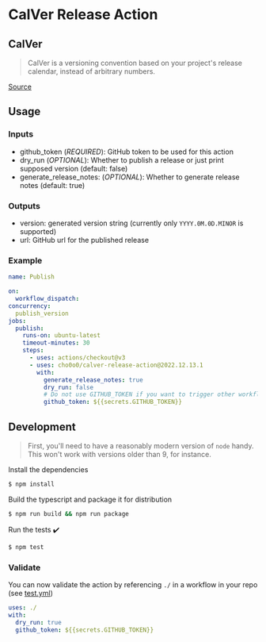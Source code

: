 # CalVer Release Action

## CalVer

> CalVer is a versioning convention based on your project's release calendar, instead of arbitrary numbers. 
 
[Source](https://calver.org/)

## Usage

### Inputs

- github_token (*REQUIRED*): GitHub token to be used for this action
- dry_run (*OPTIONAL*): Whether to publish a release or just print supposed version (default: false)
- generate_release_notes: (*OPTIONAL*): Whether to generate release notes (default: true)

### Outputs

- version: generated version string (currently only `YYYY.0M.0D.MINOR` is supported)
- url: GitHub url for the published release

### Example

```yaml
name: Publish

on:
  workflow_dispatch:
concurrency:
  publish_version
jobs:
  publish:
    runs-on: ubuntu-latest
    timeout-minutes: 30
    steps:
      - uses: actions/checkout@v3
      - uses: cho0o0/calver-release-action@2022.12.13.1
        with:
          generate_release_notes: true
          dry_run: false
          # Do not use GITHUB_TOKEN if you want to trigger other workflows
          github_token: ${{secrets.GITHUB_TOKEN}}
```

## Development

> First, you'll need to have a reasonably modern version of `node` handy. This won't work with versions older than 9, for instance.

Install the dependencies  
```bash
$ npm install
```

Build the typescript and package it for distribution
```bash
$ npm run build && npm run package
```

Run the tests :heavy_check_mark:  
```bash
$ npm test
```

### Validate

You can now validate the action by referencing `./` in a workflow in your repo (see [test.yml](.github/workflows/test.yml))

```yaml
uses: ./
with:
  dry_run: true
  github_token: ${{secrets.GITHUB_TOKEN}}
```
